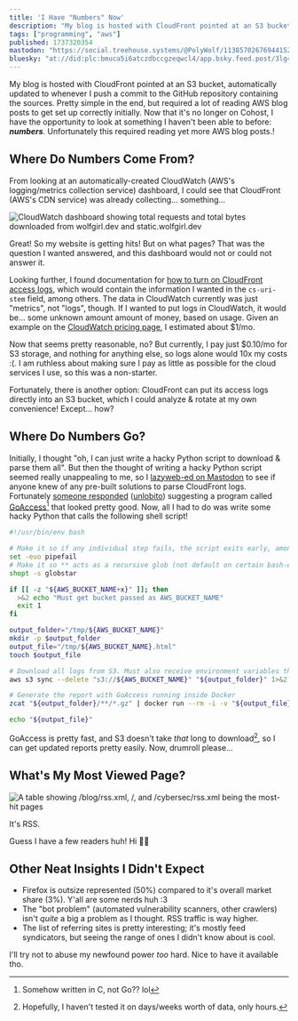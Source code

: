 ```yaml
---
title: 'I Have "Numbers" Now'
description: "My blog is hosted with CloudFront pointed at an S3 bucket, automatically updated to whenever I push a commit to the GitHub repository con..."
tags: ["programming", "aws"]
published: 1737320354
mastodon: "https://social.treehouse.systems/@PolyWolf/113857026769441527"
bluesky: "at://did:plc:bmuca5i6atczdbccgzeqwcl4/app.bsky.feed.post/3lg4ppdtg6c2k"
---
```


My blog is hosted with CloudFront pointed at an S3 bucket, automatically updated to whenever I push a commit to the GitHub repository containing the sources. Pretty simple in the end, but required a lot of reading AWS blog posts to get set up correctly initially. Now that it's no longer on Cohost, I have the opportunity to look at something I haven't been able to before: **_numbers_**. Unfortunately this required reading yet more AWS blog posts.!

## Where Do Numbers Come From?

From looking at an automatically-created CloudWatch (AWS's logging/metrics collection service) dashboard, I could see that CloudFront (AWS's CDN service) was already collecting... something...

![CloudWatch dashboard showing total requests and total bytes downloaded from wolfgirl.dev and static.wolfgirl.dev](<https://static.wolfgirl.dev/polywolf/blog/0194801b-532b-7224-8ae3-2fdeb7168007/Screenshot 2025-01-19 151439.png>)

Great! So my website is getting hits! But on what pages? That was the question I wanted answered, and this dashboard would not or could not answer it.

Looking further, I found documentation for [how to turn on CloudFront access logs](https://docs.aws.amazon.com/AmazonCloudFront/latest/DeveloperGuide/standard-logging.html), which would contain the information I wanted in the `cs-uri-stem` field, among others. The data in CloudWatch currently was just "metrics", not "logs", though. If I wanted to put logs in CloudWatch, it would be... some unknown amount amount of money, based on usage. Given an example on the [CloudWatch pricing page](https://aws.amazon.com/cloudwatch/pricing/), I estimated about $1/mo.

Now that seems pretty reasonable, no? But currently, I pay just $0.10/mo for S3 storage, and nothing for anything else, so logs alone would 10x my costs :(. I am ruthless about making sure I pay as little as possible for the cloud services I use, so this was a non-starter.

Fortunately, there is another option: CloudFront can put its access logs directly into an S3 bucket, which I could analyze & rotate at my own convenience! Except... how?

## Where Do Numbers Go?

Initially, I thought "oh, I can just write a hacky Python script to download & parse them all". But then the thought of writing a hacky Python script seemed really unappealing to me, so I [lazyweb-ed on Mastodon](https://social.treehouse.systems/@PolyWolf/113851932867864276) to see if anyone knew of any pre-built solutions to parse CloudFront logs. Fortunately [someone responded](https://woof.tech/@unlobito/113851963653376831) ([unlobito](https://lobi.to/)) suggesting a program called [GoAccess](https://goaccess.io/)[^1] that looked pretty good. Now, all I had to do was write some hacky Python that calls the following shell script!

```bash
#!/usr/bin/env bash

# Make it so if any individual step fails, the script exits early, among other things
set -euo pipefail
# Make it so ** acts as a recursive glob (not default on certain bash-es)
shopt -s globstar

if [[ -z "${AWS_BUCKET_NAME+x}" ]]; then
  >&2 echo "Must get bucket passed as AWS_BUCKET_NAME"
  exit 1
fi

output_folder="/tmp/${AWS_BUCKET_NAME}"
mkdir -p $output_folder
output_file="/tmp/${AWS_BUCKET_NAME}.html"
touch $output_file

# Download all logs from S3. Must also receive environment variables that allow this to work
aws s3 sync --delete "s3://${AWS_BUCKET_NAME}" "${output_folder}" 1>&2

# Generate the report with GoAccess running inside Docker
zcat "${output_folder}/**/*.gz" | docker run --rm -i -v "${output_file}:/report.html" -e LANG=$LANG allinurl/goaccess -a -o report.html --log-format CLOUDFRONT - 1>&2

echo "${output_file}"
```

GoAccess is pretty fast, and S3 doesn't take _that_ long to download[^2], so I can get updated reports pretty easily. Now, drumroll please...

## What's My Most Viewed Page?

![A table showing /blog/rss.xml, /, and /cybersec/rss.xml being the most-hit pages](<https://static.wolfgirl.dev/polywolf/blog/0194801b-532b-7224-8ae3-2fdeb7168007/Screenshot 2025-01-19 154654.png>)

It's RSS.

Guess I have a few readers huh! Hi 👋😸

## Other Neat Insights I Didn't Expect

- Firefox is outsize represented (50%) compared to it's overall market share (3%). Y'all are some nerds huh :3
- The "bot problem" (automated vulnerability scanners, other crawlers) isn't _quite_ a big a problem as I thought. RSS traffic is way higher.
- The list of referring sites is pretty interesting; it's mostly feed syndicators, but seeing the range of ones I didn't know about is cool.

I'll try not to abuse my newfound power _too_ hard. Nice to have it available tho.

[^1]: Somehow written in C, not Go?? lol

[^2]: Hopefully, I haven't tested it on days/weeks worth of data, only hours.
